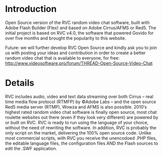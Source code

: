 # Introduction #

Open Source version of the RVC random video chat software, built with Adobe Flash Builder (Flex) and based on Adobe Cirrus/AFMS or Red5. The initial project is based on RVC v4.0, the software that powered Govido for over five months and brought the popularity to this website.

Future: we will further develop RVC Open Source and kindly ask you to join us with posting your ideas and contribution in order to create a better random video chat that is available to everyone, for free:
http://www.videosoftware.pro/forum/THREAD-Open-Source-Video-Chat


# Details #

RVC includes audio, video and text data streaming over both Cirrus – real time media flow protocol (RTMFP) by ©Adobe Labs – and the open source Red5 media server (RTMP), Wowza and AFMS is also possible. 2010′s highest rated random video chat software is finally open source, most chat roulette websites out there (even if they look very different) are powered by or built on RVC.
RVC is ready to run using the language of your choice, without the need of rewriting the software. In addition, RVC is probably the only script on the market, delivering the 100% open source code. Unlike most commercial scripts, with RVC you receive the unencodoed .PHP files, the editable language files, the configuration files AND the Flash sources to edit the .SWF application.